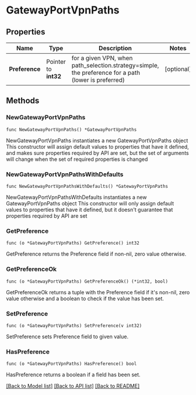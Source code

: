 # GatewayPortVpnPaths

## Properties

Name | Type | Description | Notes
------------ | ------------- | ------------- | -------------
**Preference** | Pointer to **int32** | for a given VPN, when path_selection.strategy&#x3D;simple, the preference for a path (lower is preferred) | [optional] 

## Methods

### NewGatewayPortVpnPaths

`func NewGatewayPortVpnPaths() *GatewayPortVpnPaths`

NewGatewayPortVpnPaths instantiates a new GatewayPortVpnPaths object
This constructor will assign default values to properties that have it defined,
and makes sure properties required by API are set, but the set of arguments
will change when the set of required properties is changed

### NewGatewayPortVpnPathsWithDefaults

`func NewGatewayPortVpnPathsWithDefaults() *GatewayPortVpnPaths`

NewGatewayPortVpnPathsWithDefaults instantiates a new GatewayPortVpnPaths object
This constructor will only assign default values to properties that have it defined,
but it doesn't guarantee that properties required by API are set

### GetPreference

`func (o *GatewayPortVpnPaths) GetPreference() int32`

GetPreference returns the Preference field if non-nil, zero value otherwise.

### GetPreferenceOk

`func (o *GatewayPortVpnPaths) GetPreferenceOk() (*int32, bool)`

GetPreferenceOk returns a tuple with the Preference field if it's non-nil, zero value otherwise
and a boolean to check if the value has been set.

### SetPreference

`func (o *GatewayPortVpnPaths) SetPreference(v int32)`

SetPreference sets Preference field to given value.

### HasPreference

`func (o *GatewayPortVpnPaths) HasPreference() bool`

HasPreference returns a boolean if a field has been set.


[[Back to Model list]](../README.md#documentation-for-models) [[Back to API list]](../README.md#documentation-for-api-endpoints) [[Back to README]](../README.md)


